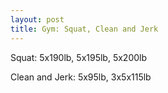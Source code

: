 ```yaml
---
layout: post
title: Gym: Squat, Clean and Jerk
---
```


Squat: 5x190lb, 5x195lb, 5x200lb

Clean and Jerk: 5x95lb, 3x5x115lb
